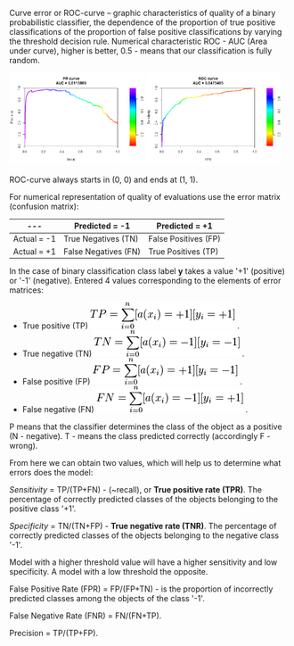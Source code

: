 Curve error or ROC-curve – graphic characteristics of quality of a binary probabilistic classifier, the dependence of the proportion of true positive classifications of the proportion of false positive classifications by varying the threshold decision rule. Numerical characteristic ROC - AUC (Area under curve), higher is better, 0.5 - means that our classification is fully random.

<img src="images/PR.png" width=48%/> <img src="images/ROC.png" width=48%/>

ROC-curve always starts in (0, 0) and ends at (1, 1).

For numerical representation of quality of evaluations use the error matrix (confusion matrix):

|---|Predicted = -1|Predicted = +1|
|---|---|---|
|Actual = -1|True Negatives (TN)|False Positives (FP)|
|Actual = +1|False Negatives (FN)|True Positives (TP)|

In the case of binary classification class label **y** takes a value '+1' (positive) or '-1' (negative). Entered 4 values corresponding to the elements of error matrices:

* True positive (TP) ![TP](images/TP.png) .
* True negative (TN) ![TN](images/TN.png) .
* False positive (FP) ![FP](images/FP.png) .
* False negative (FN) ![FN](images/FN.png) .

P means that the classifier determines the class of the object as a positive (N - negative). T - means the class predicted correctly (accordingly F - wrong).

From here we can obtain two values, which will help us to determine what errors does the model:

_Sensitivity_ = TP/(TP+FN) - (~recall), or **True positive rate (TPR)**. The percentage of correctly predicted classes of the objects belonging to the positive class '+1'.

_Specificity_ = TN/(TN+FP) - **True negative rate (TNR)**. The percentage of correctly predicted classes of the objects belonging to the negative class '-1'.

Model with a higher threshold value will have a higher sensitivity and low specificity. A model with a low threshold the opposite.

False Positive Rate (FPR) = FP/(FP+TN) - is the proportion of incorrectly predicted classes among the objects of the class '-1'.

False Negative Rate (FNR) = FN/(FN+TP).

Precision = TP/(TP+FP).